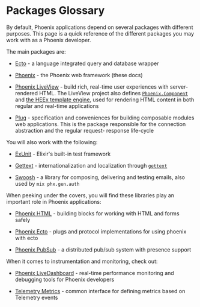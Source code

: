# Packages Glossary

By default, Phoenix applications depend on several packages with different purposes.
This page is a quick reference of the different packages you may work with as a Phoenix
developer.

The main packages are:

  * [Ecto](https://hexdocs.pm/ecto) - a language integrated query and
    database wrapper

  * [Phoenix](https://hexdocs.pm/phoenix) - the Phoenix web framework
    (these docs)

  * [Phoenix LiveView](https://hexdocs.pm/phoenix_live_view) - build rich,
    real-time user experiences with server-rendered HTML. The LiveView
    project also defines [`Phoenix.Component`](https://hexdocs.pm/phoenix_live_view/Phoenix.Component.html) and
    [the HEEx template engine](https://hexdocs.pm/phoenix_live_view/Phoenix.Component.html#sigil_H/2),
    used for rendering HTML content in both regular and real-time applications

  * [Plug](https://hexdocs.pm/plug) - specification and conveniences for
    building composable modules web applications. This is the package
    responsible for the connection abstraction and the regular request-
    response life-cycle

You will also work with the following:

  * [ExUnit](https://hexdocs.pm/ex_unit) - Elixir's built-in test framework

  * [Gettext](https://hexdocs.pm/gettext) - internationalization and
    localization through [`gettext`](https://www.gnu.org/software/gettext/)

  * [Swoosh](https://hexdocs.pm/swoosh) - a library for composing,
    delivering and testing emails, also used by `mix phx.gen.auth`

When peeking under the covers, you will find these libraries play
an important role in Phoenix applications:

  * [Phoenix HTML](https://hexdocs.pm/phoenix_html) - building blocks
    for working with HTML and forms safely

  * [Phoenix Ecto](https://hex.pm/packages/phoenix_ecto) - plugs and
    protocol implementations for using phoenix with ecto

  * [Phoenix PubSub](https://hexdocs.pm/phoenix_pubsub) - a distributed
    pub/sub system with presence support

When it comes to instrumentation and monitoring, check out:

  * [Phoenix LiveDashboard](https://hexdocs.pm/phoenix_live_dashboard) -
    real-time performance monitoring and debugging tools for Phoenix
    developers

  * [Telemetry Metrics](https://hexdocs.pm/telemetry_metrics) - common
    interface for defining metrics based on Telemetry events
